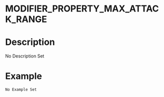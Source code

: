 # MODIFIER_PROPERTY_MAX_ATTACK_RANGE
# Description
No Description Set
# Example
```No Example Set```